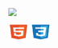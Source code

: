  <a href = "mailto: erick.roberto.moraes@outlook.com"><img src="https://img.shields.io/badge/-Gmail-%23333?style=for-the-badge&logo=gmail&logoColor=white" target="_blank"></a>
 
  <img align="center" alt="Erick-HTML" height="30" width="40" src="https://raw.githubusercontent.com/devicons/devicon/master/icons/html5/html5-original.svg">
  <img align="center" alt="Erick-CSS" height="30" width="40" src="https://raw.githubusercontent.com/devicons/devicon/master/icons/css3/css3-original.svg">
